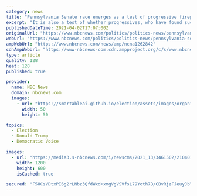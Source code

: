 ```yaml
---
category: news
title: "Pennsylvania Senate race emerges as a test of progressive firepower in post-Trump era"
excerpt: "It is also a test of whether progressives, who have found success in deep-blue House districts in recent years, can extend that formula to competitive Senate races after they helped vanquish former President Donald Trump. Fetterman and Kenyatta ..."
publishedDateTime: 2021-04-02T17:07:00Z
originalUrl: "https://www.nbcnews.com/politics/politics-news/pennsylvania-senate-race-emerges-test-progressive-firepower-post-trump-era-n1262842"
webUrl: "https://www.nbcnews.com/politics/politics-news/pennsylvania-senate-race-emerges-test-progressive-firepower-post-trump-era-n1262842"
ampWebUrl: "https://www.nbcnews.com/news/amp/ncna1262842"
cdnAmpWebUrl: "https://www-nbcnews-com.cdn.ampproject.org/c/s/www.nbcnews.com/news/amp/ncna1262842"
type: article
quality: 128
heat: 128
published: true

provider:
  name: NBC News
  domain: nbcnews.com
  images:
    - url: "https://smartableai.github.io/election/assets/images/organizations/nbcnews.com-50x50.jpg"
      width: 50
      height: 50

topics:
  - Election
  - Donald Trump
  - Democratic Voice

images:
  - url: "https://media3.s-nbcnews.com/i/newscms/2021_13/3461502/210401-pa-senate-race-malcolm-kenyatta-john-fetterman-split-2x1-se-550p_6f448da845633a2d4d658d16296c5987.jpg"
    width: 1200
    height: 600
    isCached: true

secured: "F5UCsVDtxPI6g2rLNbz3QfdWxd+xmgVgVSVfsL79Yoth7B/CBvRjzFJeuyJbYlu17quWX5LHOfC7HStyUG6Djjiu3TcSxpXDNJ+VPnTKNSh/+mAnH1IK/iyPvqdONcbVNMNnQIufr07Kwt948ft9tvR88xpqx/fpmC8lKQa78ATWboYQZ+JsRK6Okv8wHIjiqTc2THZDialKGACTlKUHSgh6D/rLmvNr1HhZG0Cbd46ayDRRQ7i0p0pqUNHEU6m86JWk5+0pOBO04oDS26h6ahs11zUFbvkH51wInZExVeWusxeMVYzZFKRApcXgp4kKtKp5gdj3MqXJDFfO4r6ZE34dY+HgJPPZkd11qtJAyCw=;g9EP/PFG93MJikXeLjYzPA=="
---
```


